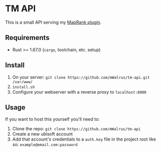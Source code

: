 # TM API
This is a small API serving my [MapRank plugin](https://github.com/mWalrus/MapRank).

## Requirements
- Rust >= 1.67.0 (`cargo`, toolchain, etc. setup)

## Install
1. On your server: `git clone https://github.com/mWalrus/tm-api.git /var/www/`
2. `install.sh`
3. Configure your webserver with a reverse proxy to `localhost:8000`

## Usage
If you want to host this yourself you'll need to:
1. Clone the repo: `git clone https://github.com/mWalrus/tm-api`
2. Create a new ubisoft account
3. Add that account's credentials to a `auth.key` file in the project root like so: `example@email.com:password`
